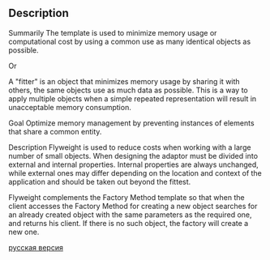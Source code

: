 ## Description

Summarily
The template is used to minimize memory usage or computational cost by using a common
use as many identical objects as possible.

Or

A "fitter" is an object that minimizes memory usage by sharing it with others,
the same objects use as much data as possible. This is a way to apply multiple
objects when a simple repeated representation will result in unacceptable memory consumption.


Goal
Optimize memory management by preventing instances of elements that share a common entity.


Description
Flyweight is used to reduce costs when working with a large number of small objects. When designing
the adaptor must be divided into external and internal properties. Internal properties are always unchanged,
while external ones may differ depending on the location and context of the application and should be taken out
beyond the fittest.


Flyweight complements the Factory Method template so that when the client accesses the Factory Method for
creating a new object searches for an already created object with the same parameters as the required one, and returns
his client. If there is no such object, the factory will create a new one.


[русская версия](README-rus.md)
